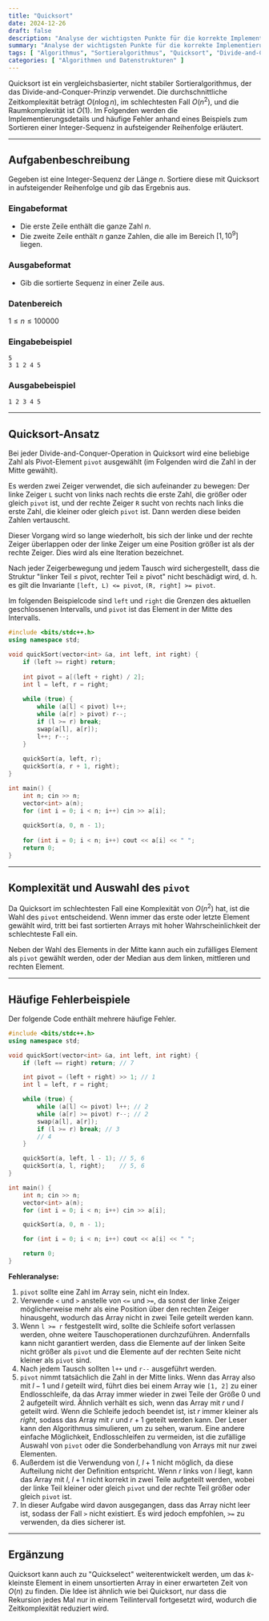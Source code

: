 ```yaml
---
title: "Quicksort"
date: 2024-12-26
draft: false
description: "Analyse der wichtigsten Punkte für die korrekte Implementierung des Quicksort-Algorithmus."
summary: "Analyse der wichtigsten Punkte für die korrekte Implementierung des Quicksort-Algorithmus."
tags: [ "Algorithmus", "Sortieralgorithmus", "Quicksort", "Divide-and-Conquer-Algorithmus" ]
categories: [ "Algorithmen und Datenstrukturen" ]
---
```


Quicksort ist ein vergleichsbasierter, nicht stabiler Sortieralgorithmus, der das Divide-and-Conquer-Prinzip verwendet. Die durchschnittliche Zeitkomplexität beträgt $O(n\log n)$, im schlechtesten Fall $O(n^2)$, und die Raumkomplexität ist $O(1)$. Im Folgenden werden die Implementierungsdetails und häufige Fehler anhand eines Beispiels zum Sortieren einer Integer-Sequenz in aufsteigender Reihenfolge erläutert.

---

## Aufgabenbeschreibung

Gegeben ist eine Integer-Sequenz der Länge $n$. Sortiere diese mit Quicksort in aufsteigender Reihenfolge und gib das Ergebnis aus.

### Eingabeformat

- Die erste Zeile enthält die ganze Zahl $n$.
- Die zweite Zeile enthält $n$ ganze Zahlen, die alle im Bereich $[1,10^9]$ liegen.

### Ausgabeformat

- Gib die sortierte Sequenz in einer Zeile aus.

### Datenbereich

$1 \leq n \leq 100000$

### Eingabebeispiel

```
5
3 1 2 4 5
```

### Ausgabebeispiel

```
1 2 3 4 5
```

---

## Quicksort-Ansatz

Bei jeder Divide-and-Conquer-Operation in Quicksort wird eine beliebige Zahl als Pivot-Element `pivot` ausgewählt (im Folgenden wird die Zahl in der Mitte gewählt).

Es werden zwei Zeiger verwendet, die sich aufeinander zu bewegen: Der linke Zeiger `L` sucht von links nach rechts die erste Zahl, die größer oder gleich `pivot` ist, und der rechte Zeiger `R` sucht von rechts nach links die erste Zahl, die kleiner oder gleich `pivot` ist. Dann werden diese beiden Zahlen vertauscht.

Dieser Vorgang wird so lange wiederholt, bis sich der linke und der rechte Zeiger überlappen oder der linke Zeiger um eine Position größer ist als der rechte Zeiger. Dies wird als eine Iteration bezeichnet.

Nach jeder Zeigerbewegung und jedem Tausch wird sichergestellt, dass die Struktur "linker Teil ≤ pivot, rechter Teil ≥ pivot" nicht beschädigt wird, d. h. es gilt die Invariante `[left, L) <= pivot`, `(R, right] >= pivot`.

Im folgenden Beispielcode sind `left` und `right` die Grenzen des aktuellen geschlossenen Intervalls, und `pivot` ist das Element in der Mitte des Intervalls.

```cpp
#include <bits/stdc++.h>
using namespace std;

void quickSort(vector<int> &a, int left, int right) {
    if (left >= right) return;
    
    int pivot = a[(left + right) / 2];
    int l = left, r = right;
    
    while (true) {
        while (a[l] < pivot) l++;
        while (a[r] > pivot) r--;
        if (l >= r) break;
        swap(a[l], a[r]);
        l++; r--;
    }
    
    quickSort(a, left, r);
    quickSort(a, r + 1, right);
}

int main() {
    int n; cin >> n;
    vector<int> a(n);
    for (int i = 0; i < n; i++) cin >> a[i];
    
    quickSort(a, 0, n - 1);
    
    for (int i = 0; i < n; i++) cout << a[i] << " ";
    return 0;
}
```

---

## Komplexität und Auswahl des `pivot`

Da Quicksort im schlechtesten Fall eine Komplexität von $O(n^2)$ hat, ist die Wahl des `pivot` entscheidend. Wenn immer das erste oder letzte Element gewählt wird, tritt bei fast sortierten Arrays mit hoher Wahrscheinlichkeit der schlechteste Fall ein.

Neben der Wahl des Elements in der Mitte kann auch ein zufälliges Element als `pivot` gewählt werden, oder der Median aus dem linken, mittleren und rechten Element.

---

## Häufige Fehlerbeispiele

Der folgende Code enthält mehrere häufige Fehler.

```cpp
#include <bits/stdc++.h>
using namespace std;

void quickSort(vector<int> &a, int left, int right) {
    if (left == right) return; // 7

    int pivot = (left + right) >> 1; // 1
    int l = left, r = right;

    while (true) {
        while (a[l] <= pivot) l++; // 2
        while (a[r] >= pivot) r--; // 2
        swap(a[l], a[r]);
        if (l >= r) break; // 3
        // 4
    }

    quickSort(a, left, l - 1); // 5, 6
    quickSort(a, l, right);    // 5, 6
}

int main() {
    int n; cin >> n;
    vector<int> a(n);
    for (int i = 0; i < n; i++) cin >> a[i];

    quickSort(a, 0, n - 1);

    for (int i = 0; i < n; i++) cout << a[i] << " ";

    return 0;
}
```

**Fehleranalyse:**

1. `pivot` sollte eine Zahl im Array sein, nicht ein Index.
2. Verwende `<` und `>` anstelle von `<=` und `>=`, da sonst der linke Zeiger möglicherweise mehr als eine Position über den rechten Zeiger hinausgeht, wodurch das Array nicht in zwei Teile geteilt werden kann.
3. Wenn `l >= r` festgestellt wird, sollte die Schleife sofort verlassen werden, ohne weitere Tauschoperationen durchzuführen. Andernfalls kann nicht garantiert werden, dass die Elemente auf der linken Seite nicht größer als `pivot` und die Elemente auf der rechten Seite nicht kleiner als `pivot` sind.
4. Nach jedem Tausch sollten `l++` und `r--` ausgeführt werden.
5. `pivot` nimmt tatsächlich die Zahl in der Mitte links. Wenn das Array also mit $l - 1$ und $l$ geteilt wird, führt dies bei einem Array wie `[1, 2]` zu einer Endlosschleife, da das Array immer wieder in zwei Teile der Größe 0 und 2 aufgeteilt wird. Ähnlich verhält es sich, wenn das Array mit $r$ und $l$ geteilt wird. Wenn die Schleife jedoch beendet ist, ist $r$ immer kleiner als $right$, sodass das Array mit $r$ und $r+1$ geteilt werden kann. Der Leser kann den Algorithmus simulieren, um zu sehen, warum. Eine andere einfache Möglichkeit, Endlosschleifen zu vermeiden, ist die zufällige Auswahl von `pivot` oder die Sonderbehandlung von Arrays mit nur zwei Elementen.
6. Außerdem ist die Verwendung von $l$, $l+1$ nicht möglich, da diese Aufteilung nicht der Definition entspricht. Wenn $r$ links von $l$ liegt, kann das Array mit $l$, $l+1$ nicht korrekt in zwei Teile aufgeteilt werden, wobei der linke Teil kleiner oder gleich `pivot` und der rechte Teil größer oder gleich `pivot` ist.
7. In dieser Aufgabe wird davon ausgegangen, dass das Array nicht leer ist, sodass der Fall `>` nicht existiert. Es wird jedoch empfohlen, `>=` zu verwenden, da dies sicherer ist.

---

## Ergänzung

Quicksort kann auch zu "Quickselect" weiterentwickelt werden, um das $k$-kleinste Element in einem unsortierten Array in einer erwarteten Zeit von $O(n)$ zu finden. Die Idee ist ähnlich wie bei Quicksort, nur dass die Rekursion jedes Mal nur in einem Teilintervall fortgesetzt wird, wodurch die Zeitkomplexität reduziert wird.